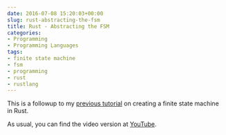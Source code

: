 ```yaml
---
date: 2016-07-08 15:20:03+00:00
slug: rust-abstracting-the-fsm
title: Rust - Abstracting the FSM
categories:
- Programming
- Programming Languages
tags:
- finite state machine
- fsm
- programming
- rust
- rustlang
---
```


This is a followup to my [previous tutorial](/post/2016/07/06/rust-using-enums-and-match-expressionsstatements/) on creating a finite state machine in Rust.

As usual, you can find the video version at [YouTube](https://youtu.be/b8slVcXtg3k).

<script src="https://gist.github.com/leotindall/34fb1a452f2e9a1bc29ff61587c2ecac.js"></script>